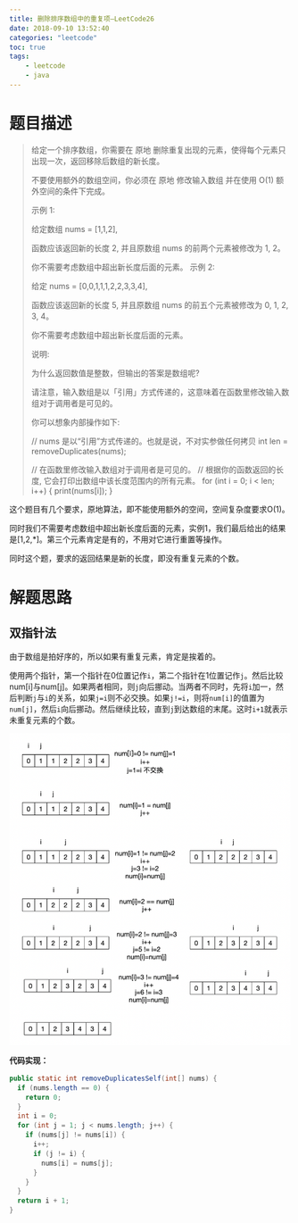 ```yaml
---
title: 删除排序数组中的重复项—LeetCode26
date: 2018-09-10 13:52:40
categories: "leetcode"
toc: true
tags: 
	- leetcode
	- java
---
```


# 题目描述

>给定一个排序数组，你需要在 原地 删除重复出现的元素，使得每个元素只出现一次，返回移除后数组的新长度。
>
>不要使用额外的数组空间，你必须在 原地 修改输入数组 并在使用 O(1) 额外空间的条件下完成。
>
>示例 1:
>
>给定数组 nums = [1,1,2], 
>
>函数应该返回新的长度 2, 并且原数组 nums 的前两个元素被修改为 1, 2。 
>
>你不需要考虑数组中超出新长度后面的元素。
>示例 2:
>
>给定 nums = [0,0,1,1,1,2,2,3,3,4],
>
>函数应该返回新的长度 5, 并且原数组 nums 的前五个元素被修改为 0, 1, 2, 3, 4。
>
>你不需要考虑数组中超出新长度后面的元素。
>
>
>说明:
>
>为什么返回数值是整数，但输出的答案是数组呢?
>
>请注意，输入数组是以「引用」方式传递的，这意味着在函数里修改输入数组对于调用者是可见的。
>
>你可以想象内部操作如下:
>
>// nums 是以“引用”方式传递的。也就是说，不对实参做任何拷贝
>int len = removeDuplicates(nums);
>
>// 在函数里修改输入数组对于调用者是可见的。
>// 根据你的函数返回的长度, 它会打印出数组中该长度范围内的所有元素。
>for (int i = 0; i < len; i++) {
>    print(nums[i]);
>}

这个题目有几个要求，原地算法，即不能使用额外的空间，空间复杂度要求O(1)。

同时我们不需要考虑数组中超出新长度后面的元素，实例1，我们最后给出的结果是[1,2,*]。第三个元素肯定是有的，不用对它进行重置等操作。

同时这个题，要求的返回结果是新的长度，即没有重复元素的个数。

<!--more-->

# 解题思路

## 双指针法

由于数组是拍好序的，所以如果有重复元素，肯定是挨着的。

使用两个指针，第一个指针在0位置记作`i`，第二个指针在1位置记作`j`。然后比较num[i]与num[j]。如果两者相同，则`j`向后挪动。当两者不同时，先将`i`加一，然后判断`j`与`i`的关系，如果`j=i`则不必交换。如果`j!=i`，则将`num[i]`的值置为`num[j]`，然后`i`向后挪动。然后继续比较，直到`j`到达数组的末尾。这时`i+1`就表示未重复元素的个数。

![](https://raw.githubusercontent.com/liunaijie/images/master/20200312183347.png)

**代码实现：**

```java
public static int removeDuplicatesSelf(int[] nums) {
  if (nums.length == 0) {
    return 0;
  }
  int i = 0;
  for (int j = 1; j < nums.length; j++) {
    if (nums[j] != nums[i]) {
      i++;
      if (j != i) {
        nums[i] = nums[j];
      }
    }
  }
  return i + 1;
}
```


